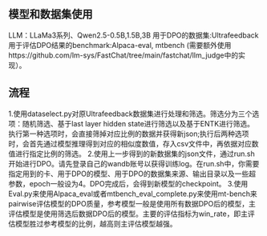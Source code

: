 ## 模型和数据集使用
LLM：LLaMa3系列、Qwen2.5-0.5B,1.5B,3B
用于DPO的数据集:Ultrafeedback
用于评估DPO结果的benchmark:Alpaca-eval, mtbench (需要额外使用https://github.com/lm-sys/FastChat/tree/main/fastchat/llm_judge中的实现）。
## 流程
1.使用dataselect.py对原Ultrafeedback数据集进行处理和筛选。筛选分为三个选项：随机筛选、基于last layer hidden state进行筛选以及基于ENTK进行筛选。执行第一种选项时，会直接筛掉对应比例的数据并获得新json;执行后两种选项时，会首先通过模型推理得到对应的相似度数值，存入csv文件中，再依据对应数值进行指定比例的筛选。
2.使用上一步得到的新数据集的json文件，通过run.sh开始进行DPO。请先登录自己的wandb账号以获得训练log。在run.sh中，你需要指定用到的卡、用于DPO的模型、用于DPO的数据集来源、输出目录以及一些超参数，epoch一般设为4。DPO完成后，会得到新模型的checkpoint。
3.使用Eval.py来使用Alpaca_eval或者mtbench_eval_complete.py来使用mt-bench来pairwise评估模型的DPO质量，参考模型一般是使用所有数据DPO后的模型，主评估模型是使用筛选后数据DPO后的模型。主要的评估指标为win_rate，即主评估模型胜过参考模型的比例，越高则主评估模型越强。
